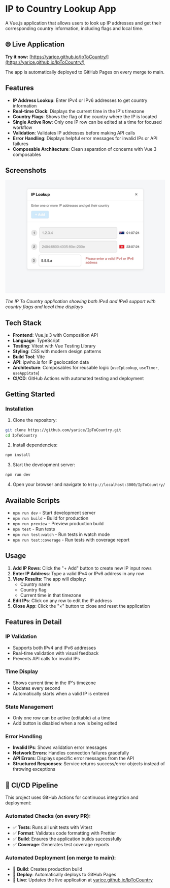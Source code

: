 # IP to Country Lookup App

A Vue.js application that allows users to look up IP addresses and get their corresponding country information, including flags and local time.

## 🌐 Live Application

**Try it now:** [https://yarice.github.io/IpToCountry/](https://yarice.github.io/IpToCountry/)

The app is automatically deployed to GitHub Pages on every merge to main.

## Features

- **IP Address Lookup**: Enter IPv4 or IPv6 addresses to get country information
- **Real-time Clock**: Displays the current time in the IP's timezone
- **Country Flags**: Shows the flag of the country where the IP is located
- **Single Active Row**: Only one IP row can be edited at a time for focused workflow
- **Validation**: Validates IP addresses before making API calls
- **Error Handling**: Displays helpful error messages for invalid IPs or API failures
- **Composable Architecture**: Clean separation of concerns with Vue 3 composables

## Screenshots

![IP To Country App Demo](demo.jpeg)

_The IP To Country application showing both IPv4 and IPv6 support with country flags and local time displays_

## Tech Stack

- **Frontend**: Vue.js 3 with Composition API
- **Language**: TypeScript
- **Testing**: Vitest with Vue Testing Library
- **Styling**: CSS with modern design patterns
- **Build Tool**: Vite
- **API**: ipwho.is for IP geolocation data
- **Architecture**: Composables for reusable logic (`useIpLookup`, `useTimer`, `useAppState`)
- **CI/CD**: GitHub Actions with automated testing and deployment

## Getting Started

### Installation

1. Clone the repository:

```bash
git clone https://github.com/yarice/IpToCountry.git
cd IpToCountry
```

2. Install dependencies:

```bash
npm install
```

3. Start the development server:

```bash
npm run dev
```

4. Open your browser and navigate to `http://localhost:3000/IpToCountry/`

## Available Scripts

- `npm run dev` - Start development server
- `npm run build` - Build for production
- `npm run preview` - Preview production build
- `npm test` - Run tests
- `npm run test:watch` - Run tests in watch mode
- `npm run test:coverage` - Run tests with coverage report

## Usage

1. **Add IP Rows**: Click the "+ Add" button to create new IP input rows
2. **Enter IP Address**: Type a valid IPv4 or IPv6 address in any row
3. **View Results**: The app will display:
   - Country name
   - Country flag
   - Current time in that timezone
4. **Edit IPs**: Click on any row to edit the IP address
5. **Close App**: Click the "×" button to close and reset the application

## Features in Detail

### IP Validation

- Supports both IPv4 and IPv6 addresses
- Real-time validation with visual feedback
- Prevents API calls for invalid IPs

### Time Display

- Shows current time in the IP's timezone
- Updates every second
- Automatically starts when a valid IP is entered

### State Management

- Only one row can be active (editable) at a time
- Add button is disabled when a row is being edited

### Error Handling

- **Invalid IPs**: Shows validation error messages
- **Network Errors**: Handles connection failures gracefully
- **API Errors**: Displays specific error messages from the API
- **Structured Responses**: Service returns success/error objects instead of throwing exceptions

## 🚀 CI/CD Pipeline

This project uses GitHub Actions for continuous integration and deployment:

### Automated Checks (on every PR):

- ✅ **Tests**: Runs all unit tests with Vitest
- ✅ **Format**: Validates code formatting with Prettier
- ✅ **Build**: Ensures the application builds successfully
- ✅ **Coverage**: Generates test coverage reports

### Automated Deployment (on merge to main):

- 🚀 **Build**: Creates production build
- 🚀 **Deploy**: Automatically deploys to GitHub Pages
- 🚀 **Live**: Updates the live application at [yarice.github.io/IpToCountry](https://yarice.github.io/IpToCountry/)
